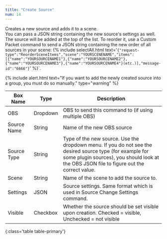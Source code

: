 ```yaml
---
title: "Create Source"
num: 14
---
```



Creates a new source and adds it to a scene.\
You can pass a JSON string containing the new source's settings as well.\
The source will be added at the top of the list. To reorder it, use a Custom Packet command to send a JSON string containing the new order of all sources in your scene: {% include selectAll.html text='<code>{"request-type":"ReorderSceneItems","scene":"YOURSCENENAME","items":[{"name":"YOURSOURCENAME1"},{"name":"YOURSOURCENAME2"},{"name":"YOURSOURCENAME3"},{"name":"YOURSOURCENAME4"}(etc.)],"message-id":"6666"}</code>' %}`.

{% include alert.html text="If you want to add the newly created source into a group, you must do so manually." type="warning" %} 

| Box Name | Type | Description | 
|-------|--------|--------
|OBS|Dropdown|OBS to send this command to (if using multiple OBS)|
|Source Name|String|Name of the new OBS source
|Source Type|String|Type of the new source. Use the dropdown menu. If you do not see the desired source type (for example for some plugin sources), you should look at the OBS JSON file to figure out the correct value.
|Scene|String|Name of the scene to add the source to.|
|Settings |	JSON |	Source settings. Same format which is used in Source Change Settings command.|
|Visible|	Checkbox	|Whether the source should be set visible upon creation. Checked = visible, Unchecked = not visible|
{:class='table table-primary'}









